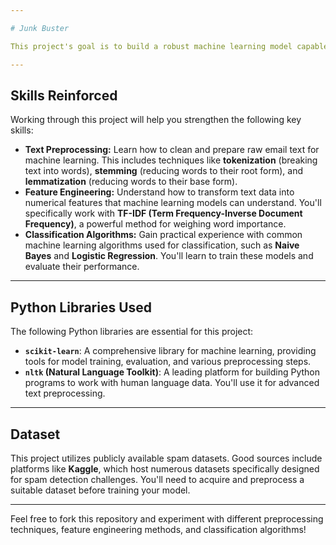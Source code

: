 ```yaml
---

# Junk Buster

This project's goal is to build a robust machine learning model capable of classifying emails as either "spam" or "not spam" (ham). This is a fundamental task in natural language processing (NLP) and a great way to solidify your understanding of text-based classification.

---
```


## Skills Reinforced

Working through this project will help you strengthen the following key skills:

* **Text Preprocessing:** Learn how to clean and prepare raw email text for machine learning. This includes techniques like **tokenization** (breaking text into words), **stemming** (reducing words to their root form), and **lemmatization** (reducing words to their base form).
* **Feature Engineering:** Understand how to transform text data into numerical features that machine learning models can understand. You'll specifically work with **TF-IDF (Term Frequency-Inverse Document Frequency)**, a powerful method for weighing word importance.
* **Classification Algorithms:** Gain practical experience with common machine learning algorithms used for classification, such as **Naive Bayes** and **Logistic Regression**. You'll learn to train these models and evaluate their performance.

---

## Python Libraries Used

The following Python libraries are essential for this project:

* **`scikit-learn`**: A comprehensive library for machine learning, providing tools for model training, evaluation, and various preprocessing steps.
* **`nltk` (Natural Language Toolkit)**: A leading platform for building Python programs to work with human language data. You'll use it for advanced text preprocessing.

---

## Dataset

This project utilizes publicly available spam datasets. Good sources include platforms like **Kaggle**, which host numerous datasets specifically designed for spam detection challenges. You'll need to acquire and preprocess a suitable dataset before training your model.

---

Feel free to fork this repository and experiment with different preprocessing techniques, feature engineering methods, and classification algorithms!